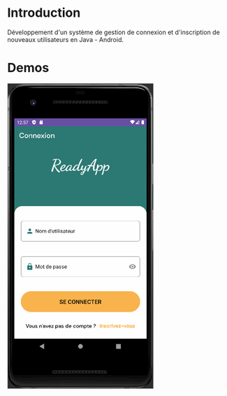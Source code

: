 # Introduction

Développement d'un système de gestion de connexion et d'inscription de nouveaux utilisateurs en Java - Android.
# Demos

![demos.gif](./img/demos.gif "demos.gif")
